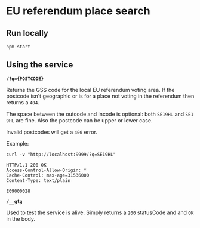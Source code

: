 # EU referendum place search

## Run locally

```
npm start
```

## Using the service

**`/?q={POSTCODE}`**

Returns the GSS code for the local EU referendum voting area. If the postcode isn't geographic or is for a place not voting in the referendum then returns a `404`.

The space between the outcode and incode is optional: both `SE19HL` and `SE1 9HL` are fine. Also the postcode can be upper or lower case.

Invalid postcodes will get a `400` error.

Example:

```
curl -v "http://localhost:9999/?q=SE19HL"

HTTP/1.1 200 OK
Access-Control-Allow-Origin: *
Cache-Control: max-age=31536000
Content-Type: text/plain

E09000028
```

**`/__gtg`**

Used to test the service is alive. Simply returns a `200` statusCode and and `OK` in the body.
